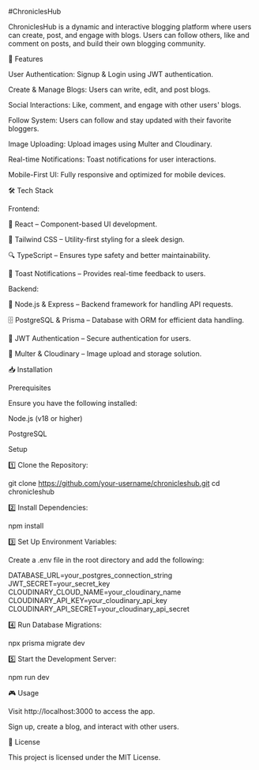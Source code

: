 #ChroniclesHub


ChroniclesHub is a dynamic and interactive blogging platform where users can create, post, and engage with blogs. Users can follow others, like and comment on posts, and build their own blogging community.

🚀 Features

User Authentication: Signup & Login using JWT authentication.

Create & Manage Blogs: Users can write, edit, and post blogs.

Social Interactions: Like, comment, and engage with other users' blogs.

Follow System: Users can follow and stay updated with their favorite bloggers.

Image Uploading: Upload images using Multer and Cloudinary.

Real-time Notifications: Toast notifications for user interactions.

Mobile-First UI: Fully responsive and optimized for mobile devices.

🛠 Tech Stack

Frontend:

🎨 React – Component-based UI development.

🎨 Tailwind CSS – Utility-first styling for a sleek design.

🔍 TypeScript – Ensures type safety and better maintainability.

🔔 Toast Notifications – Provides real-time feedback to users.

Backend:

🚀 Node.js & Express – Backend framework for handling API requests.

🗄 PostgreSQL & Prisma – Database with ORM for efficient data handling.

🔑 JWT Authentication – Secure authentication for users.

📂 Multer & Cloudinary – Image upload and storage solution.

📥 Installation

Prerequisites

Ensure you have the following installed:

Node.js (v18 or higher)

PostgreSQL

Setup

1️⃣ Clone the Repository:

git clone https://github.com/your-username/chronicleshub.git
cd chronicleshub

2️⃣ Install Dependencies:

npm install

3️⃣ Set Up Environment Variables:

Create a .env file in the root directory and add the following:

DATABASE_URL=your_postgres_connection_string
JWT_SECRET=your_secret_key
CLOUDINARY_CLOUD_NAME=your_cloudinary_name
CLOUDINARY_API_KEY=your_cloudinary_api_key
CLOUDINARY_API_SECRET=your_cloudinary_api_secret

4️⃣ Run Database Migrations:

npx prisma migrate dev

5️⃣ Start the Development Server:

npm run dev

🎮 Usage

Visit http://localhost:3000 to access the app.

Sign up, create a blog, and interact with other users.


📜 License

This project is licensed under the MIT License.
